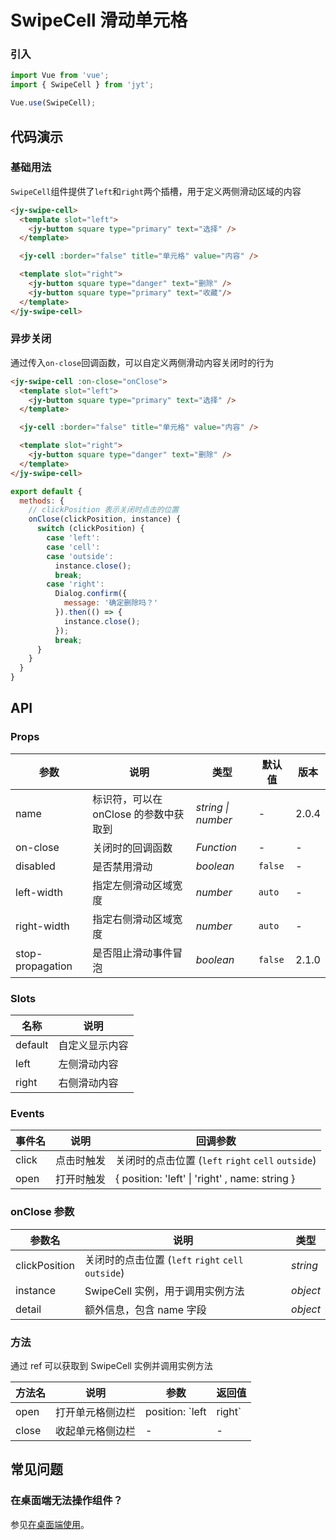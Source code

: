 # SwipeCell 滑动单元格

### 引入

``` javascript
import Vue from 'vue';
import { SwipeCell } from 'jyt';

Vue.use(SwipeCell);
```

## 代码演示

### 基础用法

`SwipeCell`组件提供了`left`和`right`两个插槽，用于定义两侧滑动区域的内容

```html
<jy-swipe-cell>
  <template slot="left">
    <jy-button square type="primary" text="选择" />
  </template>

  <jy-cell :border="false" title="单元格" value="内容" />

  <template slot="right">
    <jy-button square type="danger" text="删除" />
    <jy-button square type="primary" text="收藏"/>
  </template>
</jy-swipe-cell>
```

### 异步关闭

通过传入`on-close`回调函数，可以自定义两侧滑动内容关闭时的行为

```html
<jy-swipe-cell :on-close="onClose">
  <template slot="left">
    <jy-button square type="primary" text="选择" />
  </template>

  <jy-cell :border="false" title="单元格" value="内容" />

  <template slot="right">
    <jy-button square type="danger" text="删除" />
  </template>
</jy-swipe-cell>
```

```js
export default {
  methods: {
    // clickPosition 表示关闭时点击的位置
    onClose(clickPosition, instance) {
      switch (clickPosition) {
        case 'left':
        case 'cell':
        case 'outside':
          instance.close();
          break;
        case 'right':
          Dialog.confirm({
            message: '确定删除吗？'
          }).then(() => {
            instance.close();
          });
          break;
      }
    }
  }
}
```

## API

### Props

| 参数 | 说明 | 类型 | 默认值 | 版本 |
|------|------|------|------|------|
| name | 标识符，可以在 onClose 的参数中获取到 | *string \| number* | - | 2.0.4 |
| on-close | 关闭时的回调函数 | *Function* | - | - |
| disabled | 是否禁用滑动 | *boolean* | `false` | - |
| left-width | 指定左侧滑动区域宽度 | *number* | `auto` | - |
| right-width | 指定右侧滑动区域宽度 | *number* | `auto` | - |
| stop-propagation | 是否阻止滑动事件冒泡 | *boolean* | `false` | 2.1.0 |

### Slots

| 名称 | 说明 |
|------|------|
| default | 自定义显示内容 |
| left | 左侧滑动内容 |
| right | 右侧滑动内容 |

### Events

| 事件名 | 说明 | 回调参数 |
|------|------|------|
| click | 点击时触发 | 关闭时的点击位置 (`left` `right` `cell` `outside`) |
| open | 打开时触发 | { position: 'left' \| 'right' , name: string } |

### onClose 参数

| 参数名 | 说明 | 类型 |
|------|------|------|
| clickPosition | 关闭时的点击位置 (`left` `right` `cell` `outside`) | *string* |
| instance | SwipeCell 实例，用于调用实例方法 | *object* |
| detail | 额外信息，包含 name 字段 | *object* |

### 方法

通过 ref 可以获取到 SwipeCell 实例并调用实例方法

| 方法名 | 说明 | 参数 | 返回值 |
|------|------|------|------|
| open | 打开单元格侧边栏 | position: `left | right` | - |
| close | 收起单元格侧边栏 | - | - |

## 常见问题

### 在桌面端无法操作组件？

参见[在桌面端使用](#/zh-CN/quickstart#zai-zhuo-mian-duan-shi-yong)。

